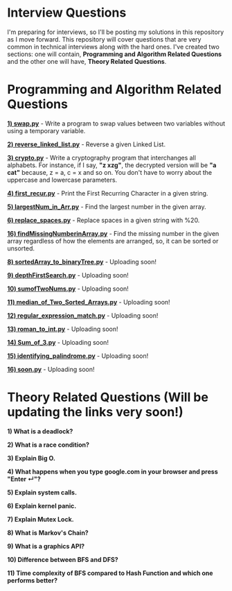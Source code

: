 # Interview Questions
I'm preparing for interviews, so I'll be posting my solutions in this repository as I move forward. This repository will cover questions that are very common in technical interviews along with the hard ones. I've created two sections: one will contain, <b>Programming and Algorithm Related Questions</b> and the other one will have, <b>Theory Related Questions</b>.

# Programming and Algorithm Related Questions
<b><a href="https://github.com/bootkernel/Interview-Questions/blob/master/swap.py">1) swap.py</a></b> - Write a program to swap values between two variables without using a temporary variable.

<b><a href="https://github.com/bootkernel/Interview-Questions/blob/master/reverse_linked_list.py">2) reverse_linked_list.py</a></b> - Reverse a given Linked List.

<b><a href="https://github.com/bootkernel/Interview-Questions/blob/master/crypto.py">3) crypto.py</a></b> - Write a cryptography program that interchanges all alphabets. For instance, if I say, <b>"z xzg"</b>, the decrypted version will be <b>"a cat"</b> because, z = a, c = x and so on. You don't have to worry about the uppercase and lowercase parameters.

<b><a href="https://github.com/bootkernel/Interview-Questions/blob/master/first_recur.py">4) first_recur.py</a></b> - Print the First Recurring Character in a given string.

<b><a href="https://github.com/bootkernel/Interview-Questions/blob/master/largestNum_in_Arr.py">5) largestNum_in_Arr.py</a></b> - Find the largest number in the given array.

<b><a href="https://github.com/bootkernel/Interview-Questions/blob/master/replace_spaces.py">6) replace_spaces.py</a></b> - Replace spaces in a given string with %20.

<b><a href="https://github.com/bootkernel/Interview-Questions/blob/master/findMissingNumberinArray.py">16) findMissingNumberinArray.py</a></b> - Find the missing number in the given array regardless of how the elements are arranged, so, it can be sorted or unsorted.

<b><a href="#">8) sortedArray_to_binaryTree.py</a></b> - Uploading soon!

<b><a href="#">9) depthFirstSearch.py</a></b> - Uploading soon!

<b><a href="#">10) sumofTwoNums.py</a></b> - Uploading soon!

<b><a href="#">11) median_of_Two_Sorted_Arrays.py</a></b> - Uploading soon!

<b><a href="#">12) regular_expression_match.py</a></b> - Uploading soon!

<b><a href="#">13) roman_to_int.py</a></b> - Uploading soon!

<b><a href="#">14) Sum_of_3.py</a></b> - Uploading soon!

<b><a href="#">15) identifying_palindrome.py</a></b> - Uploading soon!

<b><a href="#">16) soon.py</a></b> - Uploading soon!

# Theory Related Questions (Will be updating the links very soon!)
<b> 1) What is a deadlock? </b>

<b> 2) What is a race condition? </b>

<b> 3) Explain Big O. </b> 

<b> 4) What happens when you type google.com in your browser and press "Enter ↵"? </b>

<b> 5) Explain system calls. </b>

<b> 6) Explain kernel panic. </b>

<b> 7) Explain Mutex Lock. </b>

<b> 8) What is Markov's Chain? </b>

<b> 9) What is a graphics API? </b>

<b> 10) Difference between BFS and DFS? </b>

<b> 11) Time complexity of BFS compared to Hash Function and which one performs better? </b>



